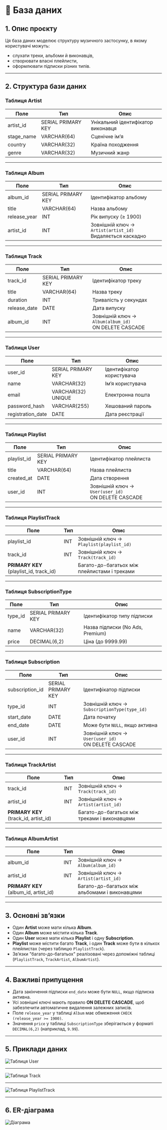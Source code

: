 # 🎵 База даних

## 1. Опис проєкту

Ця база даних моделює структуру музичного застосунку, в якому користувачі можуть:

- слухати треки, альбоми й виконавців,
- створювати власні плейлисти,
- оформлювати підписки різних типів.

---

## 2. Структура бази даних

### Таблиця **Artist**

| Поле       | Тип                | Опис                               |
| ---------- | ------------------ | ---------------------------------- |
| artist_id  | SERIAL PRIMARY KEY | Унікальний ідентифікатор виконавця |
| stage_name | VARCHAR(64)        | Сценічне ім’я                      |
| country    | VARCHAR(32)        | Країна походження                  |
| genre      | VARCHAR(32)        | Музичний жанр                      |

---

### Таблиця **Album**

| Поле         | Тип                | Опис                                                           |
| ------------ | ------------------ | -------------------------------------------------------------- |
| album_id     | SERIAL PRIMARY KEY | Ідентифікатор альбому                                          |
| title        | VARCHAR(64)        | Назва альбому                                                  |
| release_year | INT                | Рік випуску (≥ 1900)                                           |
| artist_id    | INT                | Зовнішній ключ → `Artist(artist_id)` <br> Видаляється каскадно |

---

### Таблиця **Track**

| Поле         | Тип                | Опис                                                      |
| ------------ | ------------------ | --------------------------------------------------------- |
| track_id     | SERIAL PRIMARY KEY | Ідентифікатор треку                                       |
| title        | VARCHAR(64)        | Назва треку                                               |
| duration     | INT                | Тривалість у секундах                                     |
| release_date | DATE               | Дата випуску                                              |
| album_id     | INT                | Зовнішній ключ → `Album(album_id)` <br> ON DELETE CASCADE |

---

### Таблиця **User**

| Поле              | Тип                | Опис                      |
| ----------------- | ------------------ | ------------------------- |
| user_id           | SERIAL PRIMARY KEY | Ідентифікатор користувача |
| name              | VARCHAR(32)        | Ім’я користувача          |
| email             | VARCHAR(32) UNIQUE | Електронна пошта          |
| password_hash     | VARCHAR(255)       | Хешований пароль          |
| registration_date | DATE               | Дата реєстрації           |

---

### Таблиця **Playlist**

| Поле        | Тип                | Опис                                                    |
| ----------- | ------------------ | ------------------------------------------------------- |
| playlist_id | SERIAL PRIMARY KEY | Ідентифікатор плейлиста                                 |
| title       | VARCHAR(64)        | Назва плейлиста                                         |
| created_at  | DATE               | Дата створення                                          |
| user_id     | INT                | Зовнішній ключ → `User(user_id)` <br> ON DELETE CASCADE |

---

### Таблиця **PlaylistTrack**

| Поле                                    | Тип | Опис                                         |
| --------------------------------------- | --- | -------------------------------------------- |
| playlist_id                             | INT | Зовнішній ключ → `Playlist(playlist_id)`     |
| track_id                                | INT | Зовнішній ключ → `Track(track_id)`           |
| **PRIMARY KEY** (playlist_id, track_id) |     | Багато-до-багатьох між плейлистами і треками |

---

### Таблиця **SubscriptionType**

| Поле    | Тип                | Опис                             |
| ------- | ------------------ | -------------------------------- |
| type_id | SERIAL PRIMARY KEY | Ідентифікатор типу підписки      |
| name    | VARCHAR(32)        | Назва підписки (No Ads, Premium) |
| price   | DECIMAL(6,2)       | Ціна (до 9999.99)                |

---

### Таблиця **Subscription**

| Поле            | Тип                | Опис                                                    |
| --------------- | ------------------ | ------------------------------------------------------- |
| subscription_id | SERIAL PRIMARY KEY | Ідентифікатор підписки                                  |
| type_id         | INT                | Зовнішній ключ → `SubscriptionType(type_id)`            |
| start_date      | DATE               | Дата початку                                            |
| end_date        | DATE               | Може бути `NULL`, якщо активна                          |
| user_id         | INT                | Зовнішній ключ → `User(user_id)` <br> ON DELETE CASCADE |

---

### Таблиця **TrackArtist**

| Поле                                  | Тип | Опис                                         |
| ------------------------------------- | --- | -------------------------------------------- |
| track_id                              | INT | Зовнішній ключ → `Track(track_id)`           |
| artist_id                             | INT | Зовнішній ключ → `Artist(artist_id)`         |
| **PRIMARY KEY** (track_id, artist_id) |     | Багато-до-багатьох між треками і виконавцями |

---

### Таблиця **AlbumArtist**

| Поле                                  | Тип | Опис                                           |
| ------------------------------------- | --- | ---------------------------------------------- |
| album_id                              | INT | Зовнішній ключ → `Album(album_id)`             |
| artist_id                             | INT | Зовнішній ключ → `Artist(artist_id)`           |
| **PRIMARY KEY** (album_id, artist_id) |     | Багато-до-багатьох між альбомами і виконавцями |

---

## 3. Основні зв’язки

- Один **Artist** може мати кілька **Album**.
- Один **Album** може містити кілька **Track**.
- Один **User** може мати кілька **Playlist** і одну **Subscription**.
- **Playlist** може містити багато **Track**, і один **Track** може бути в кількох плейлистах (через таблицю `PlaylistTrack`).
- Зв’язки "багато-до-багатьох" реалізовані через допоміжні таблиці (`PlaylistTrack`, `TrackArtist`, `AlbumArtist`).

---

## 4. Важливі припущення

- Дата закінчення підписки `end_date` може бути `NULL`, якщо підписка активна.
- Усі зовнішні ключі мають правило **ON DELETE CASCADE**, щоб забезпечити автоматичне видалення залежних записів.
- Поле `release_year` у таблиці `Album` має обмеження `CHECK (release_year >= 1900)`.
- Значення `price` у таблиці `SubscriptionType` зберігається у форматі `DECIMAL(6,2)` (наприклад, `9.99`).

---

## 5. Приклади даних

![Таблиця User](examples/example1.png)

---

![Таблиця Track](examples/example2.png)

---

![Таблиця PlaylistTrack](examples/example3.png)

---

## 6. ER-діаграма

![Діаграма](examples/ERD.png)
